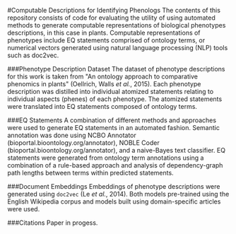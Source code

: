 #Computable Descriptions for Identifying Phenologs
The contents of this repository consists of code for evaluating the utility of using automated methods to generate computable representations of biological phenotypes descriptions, in this case in plants. Computable representations of phenotypes include EQ statements comprised of ontology terms, or numerical vectors generated using natural language processing (NLP) tools such as doc2vec.

###Phenotype Description Dataset
The dataset of phenotype descriptions for this work is taken from "An ontology approach to comparative phenomics in plants" (Oellrich, Walls *et al.*, 2015). Each phenotype description was distilled into individual atomized statements relating to individual aspects (phenes) of each phenotype. The atomized statements were translated into EQ statements composed of ontology terms. 

###EQ Statements
A combination of different methods and approaches were used to generate EQ statements in an automated fashion. Semantic annotation was done using NCBO Annotator (bioportal.bioontology.org/annotator), NOBLE Coder (bioportal.bioontology.org/annotator), and a naive-Bayes text classifier. EQ statements were generated from ontology term annotations using a combination of a rule-based approach and analysis of dependency-graph path lengths between terms within predicted statements.

###Document Embeddings
Embeddings of phenotype descriptions were generated using `doc2vec` (Le *et al.*, 2014). Both models pre-trained using the English Wikipedia corpus and models built using domain-specific articles were used. 

###Citations
Paper in progess.